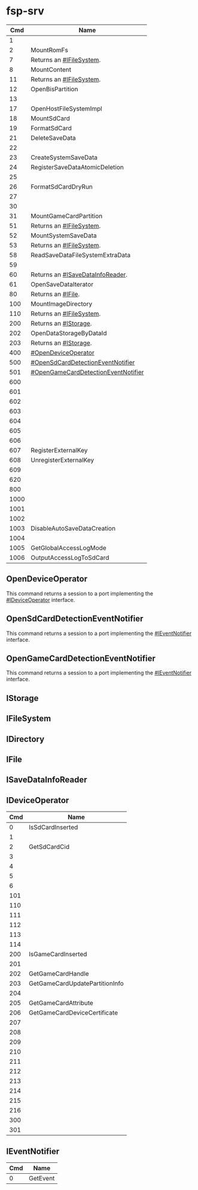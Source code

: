 # fsp-srv

| Cmd  | Name                                                                                   |
| ---- | -------------------------------------------------------------------------------------- |
| 1    |                                                                                        |
| 2    | MountRomFs                                                                             |
| 7    | Returns an [\#IFileSystem](#IFileSystem "wikilink").                                   |
| 8    | MountContent                                                                           |
| 11   | Returns an [\#IFileSystem](#IFileSystem "wikilink").                                   |
| 12   | OpenBisPartition                                                                       |
| 13   |                                                                                        |
| 17   | OpenHostFileSystemImpl                                                                 |
| 18   | MountSdCard                                                                            |
| 19   | FormatSdCard                                                                           |
| 21   | DeleteSaveData                                                                         |
| 22   |                                                                                        |
| 23   | CreateSystemSaveData                                                                   |
| 24   | RegisterSaveDataAtomicDeletion                                                         |
| 25   |                                                                                        |
| 26   | FormatSdCardDryRun                                                                     |
| 27   |                                                                                        |
| 30   |                                                                                        |
| 31   | MountGameCardPartition                                                                 |
| 51   | Returns an [\#IFileSystem](#IFileSystem "wikilink").                                   |
| 52   | MountSystemSaveData                                                                    |
| 53   | Returns an [\#IFileSystem](#IFileSystem "wikilink").                                   |
| 58   | ReadSaveDataFileSystemExtraData                                                        |
| 59   |                                                                                        |
| 60   | Returns an [\#ISaveDataInfoReader](#ISaveDataInfoReader "wikilink").                   |
| 61   | OpenSaveDataIterator                                                                   |
| 80   | Returns an [\#IFile](#IFile "wikilink").                                               |
| 100  | MountImageDirectory                                                                    |
| 110  | Returns an [\#IFileSystem](#IFileSystem "wikilink").                                   |
| 200  | Returns an [\#IStorage](#IStorage "wikilink").                                         |
| 202  | OpenDataStorageByDataId                                                                |
| 203  | Returns an [\#IStorage](#IStorage "wikilink").                                         |
| 400  | [\#OpenDeviceOperator](#OpenDeviceOperator "wikilink")                                 |
| 500  | [\#OpenSdCardDetectionEventNotifier](#OpenSdCardDetectionEventNotifier "wikilink")     |
| 501  | [\#OpenGameCardDetectionEventNotifier](#OpenGameCardDetectionEventNotifier "wikilink") |
| 600  |                                                                                        |
| 601  |                                                                                        |
| 602  |                                                                                        |
| 603  |                                                                                        |
| 604  |                                                                                        |
| 605  |                                                                                        |
| 606  |                                                                                        |
| 607  | RegisterExternalKey                                                                    |
| 608  | UnregisterExternalKey                                                                  |
| 609  |                                                                                        |
| 620  |                                                                                        |
| 800  |                                                                                        |
| 1000 |                                                                                        |
| 1001 |                                                                                        |
| 1002 |                                                                                        |
| 1003 | DisableAutoSaveDataCreation                                                            |
| 1004 |                                                                                        |
| 1005 | GetGlobalAccessLogMode                                                                 |
| 1006 | OutputAccessLogToSdCard                                                                |

## OpenDeviceOperator

This command returns a session to a port implementing the
[\#IDeviceOperator](#IDeviceOperator "wikilink") interface.

## OpenSdCardDetectionEventNotifier

This command returns a session to a port implementing the
[\#IEventNotifier](#IEventNotifier "wikilink") interface.

## OpenGameCardDetectionEventNotifier

This command returns a session to a port implementing the
[\#IEventNotifier](#IEventNotifier "wikilink") interface.

## IStorage

## IFileSystem

## IDirectory

## IFile

## ISaveDataInfoReader

## IDeviceOperator

| Cmd | Name                           |
| --- | ------------------------------ |
| 0   | IsSdCardInserted               |
| 1   |                                |
| 2   | GetSdCardCid                   |
| 3   |                                |
| 4   |                                |
| 5   |                                |
| 6   |                                |
| 101 |                                |
| 110 |                                |
| 111 |                                |
| 112 |                                |
| 113 |                                |
| 114 |                                |
| 200 | IsGameCardInserted             |
| 201 |                                |
| 202 | GetGameCardHandle              |
| 203 | GetGameCardUpdatePartitionInfo |
| 204 |                                |
| 205 | GetGameCardAttribute           |
| 206 | GetGameCardDeviceCertificate   |
| 207 |                                |
| 208 |                                |
| 209 |                                |
| 210 |                                |
| 211 |                                |
| 212 |                                |
| 213 |                                |
| 214 |                                |
| 215 |                                |
| 216 |                                |
| 300 |                                |
| 301 |                                |

## IEventNotifier

| Cmd | Name     |
| --- | -------- |
| 0   | GetEvent |
